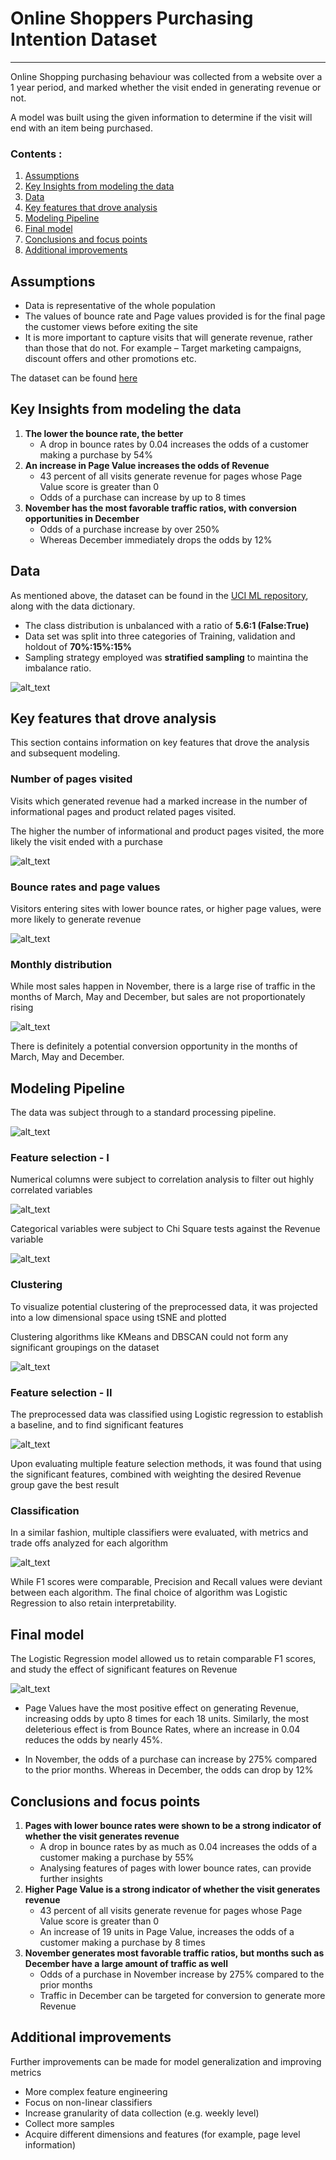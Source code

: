 # Online Shoppers Purchasing Intention Dataset
----------

Online Shopping purchasing behaviour was collected from a website over a 1 year period, and marked whether the visit ended in generating revenue or not. 

A model was built using the given information to determine if the visit will end with an item being purchased.


### Contents : 
1. [Assumptions](https://github.com/Srihari231092/UCI_OnlineShoppers/blob/master/README.md#assumptions)
1. [Key Insights from modeling the data](https://github.com/Srihari231092/UCI_OnlineShoppers/blob/master/README.md#key-insights-from-modeling-the-data)
1. [Data](https://github.com/Srihari231092/UCI_OnlineShoppers/blob/master/README.md#data)
1. [Key features that drove analysis](https://github.com/Srihari231092/UCI_OnlineShoppers/blob/master/README.md#key-features-that-drove-analysis)
1. [Modeling Pipeline](https://github.com/Srihari231092/UCI_OnlineShoppers/blob/master/README.md#modeling-pipeline)
1. [Final model](https://github.com/Srihari231092/UCI_OnlineShoppers/blob/master/README.md#final-model)
1. [Conclusions and focus points](https://github.com/Srihari231092/UCI_OnlineShoppers/blob/master/README.md#conclusions-and-focus-points)
1. [Additional improvements](https://github.com/Srihari231092/UCI_OnlineShoppers/blob/master/README.md#additional-improvements)


## Assumptions

- Data is representative of the whole population
- The values of bounce rate and Page values provided is for the final page the customer views before exiting the site
- It is more important to capture visits that will generate revenue, rather than those that do not. For example – Target marketing campaigns, discount offers and other promotions etc.


The dataset can be found [here](https://archive.ics.uci.edu/ml/datasets/Online+Shoppers+Purchasing+Intention+Dataset)

## Key Insights from modeling the data
	
1. <b>The lower the bounce rate, the better</b>
	- A drop in bounce rates by 0.04 increases the odds of a customer making a purchase by 54%
1. <b>An increase in Page Value increases the odds of Revenue</b>
	- 43 percent of all visits generate revenue for pages whose Page Value score is greater than 0
	- Odds of a purchase can increase by up to 8 times
1. <b>November has the most favorable traffic ratios, with conversion opportunities in December</b>
	- Odds of a purchase increase by over 250%
	- Whereas December immediately drops the odds by 12%



## Data

As mentioned above, the dataset can be found in the [UCI ML repository](https://archive.ics.uci.edu/ml/datasets/Online+Shoppers+Purchasing+Intention+Dataset), along with the data dictionary.

 - The class distribution is unbalanced with a ratio of <b>5.6:1 (False:True)</b>
 - Data set was split into three categories of Training, validation and holdout of <b>70%:15%:15%</b>
 - Sampling strategy employed was <b>stratified sampling</b> to maintina the imbalance ratio.

![alt_text](https://github.com/Srihari231092/UCI_OnlineShoppers/blob/master/res/img/class_imb.png)

## Key features that drove analysis 

This section contains information on key features that drove the analysis and subsequent modeling.

### Number of pages visited 

Visits which generated revenue had a marked increase in the number of informational pages and product related pages visited.

The higher the number of informational and product pages visited, the more likely the visit ended with a purchase

![alt_text](https://github.com/Srihari231092/UCI_OnlineShoppers/blob/master/res/img/info_prod.PNG)

### Bounce rates and page values

Visitors entering sites with lower bounce rates, or higher page values, were more likely to generate revenue
 
![alt_text](https://github.com/Srihari231092/UCI_OnlineShoppers/blob/master/res/img/bounce_rates_page_val.PNG)

### Monthly distribution

While most sales happen in November, there is a large rise of traffic in the months of  March, May and December, but sales are not proportionately rising

![alt_text](https://github.com/Srihari231092/UCI_OnlineShoppers/blob/master/res/img/month.png)

There is definitely a potential conversion opportunity in the months of March, May and December. 


## Modeling Pipeline

The data was subject through to a standard processing pipeline.

![alt_text](https://github.com/Srihari231092/UCI_OnlineShoppers/blob/master/res/img/preproc_pipeline.PNG)

### Feature selection - I

Numerical columns were subject to correlation analysis to filter out highly correlated variables

![alt_text](https://github.com/Srihari231092/UCI_OnlineShoppers/blob/master/res/img/num_corr.png)


Categorical variables were subject to Chi Square tests against the Revenue variable

![alt_text](https://github.com/Srihari231092/UCI_OnlineShoppers/blob/master/res/img/chisq.PNG)


### Clustering

To visualize potential clustering of the preprocessed data, it was projected into a low dimensional space using tSNE and plotted

Clustering algorithms like KMeans and DBSCAN could not form any significant groupings on the dataset

![alt_text](https://github.com/Srihari231092/UCI_OnlineShoppers/blob/master/res/img/clustering.PNG)


### Feature selection - II

The preprocessed data was classified using Logistic regression to establish a baseline, and to find significant features

![alt_text](https://github.com/Srihari231092/UCI_OnlineShoppers/blob/master/res/img/logreg1.PNG)

Upon evaluating multiple feature selection methods, it was found that using the significant features, combined with weighting the desired Revenue group gave the best result


### Classification 

In a similar fashion, multiple classifiers were evaluated, with metrics and trade offs analyzed for each algorithm

![alt_text](https://github.com/Srihari231092/UCI_OnlineShoppers/blob/master/res/img/classifiers.PNG)


While F1 scores were comparable, Precision and Recall values were deviant between each algorithm.
The final choice of algorithm was Logistic Regression to also retain interpretability.
 
## Final model

The Logistic Regression model allowed us to retain comparable F1 scores, and study the effect of significant features on Revenue

![alt_text](https://github.com/Srihari231092/UCI_OnlineShoppers/blob/master/res/img/logreg_final.PNG)

- Page Values have the most positive effect on generating Revenue, increasing odds by upto 8 times for each 18 units.
Similarly, the most deleterious effect is from Bounce Rates, where an increase in 0.04 reduces the odds by nearly 45%.

- In November, the odds of a purchase can increase by 275% compared to the prior months. Whereas in December, the odds can drop by 12%


## Conclusions and focus points

1. <b>Pages with lower bounce rates were shown to be a strong indicator of whether the visit generates revenue</b>
	- A drop in bounce rates by as much as 0.04 increases the odds of a customer making a purchase by 55%
	- Analysing features of pages with lower bounce rates, can provide further insights
1. <b>Higher Page Value is a strong indicator of whether the visit generates revenue</b>
	- 43 percent of all visits generate revenue for pages whose Page Value score is greater than 0
	- An increase of 19 units in Page Value, increases the odds of a customer making a purchase by 8 times
1. <b>November generates most favorable traffic ratios, but months such as December have a large amount of traffic as well</b>
	- Odds of a purchase in November increase by 275% compared to the prior months
	- Traffic in December can be targeted for conversion to generate more Revenue
	

## Additional improvements

Further improvements can be made for model generalization and improving metrics

 - More complex feature engineering
 - Focus on non-linear classifiers 
 - Increase granularity of data collection (e.g. weekly level)
 - Collect more samples
 - Acquire different dimensions and features (for example, page level information)






